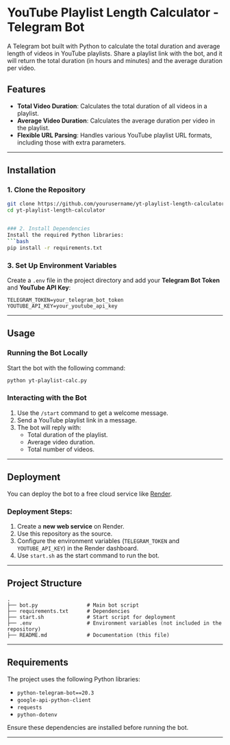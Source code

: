 
# YouTube Playlist Length Calculator - Telegram Bot

A Telegram bot built with Python to calculate the total duration and average length of videos in YouTube playlists. Share a playlist link with the bot, and it will return the total duration (in hours and minutes) and the average duration per video.

## Features
- **Total Video Duration**: Calculates the total duration of all videos in a playlist.
- **Average Video Duration**: Calculates the average duration per video in the playlist.
- **Flexible URL Parsing**: Handles various YouTube playlist URL formats, including those with extra parameters.

---

## Installation

### 1. Clone the Repository
```bash
git clone https://github.com/yourusername/yt-playlist-length-calculator.git
cd yt-playlist-length-calculator


### 2. Install Dependencies
Install the required Python libraries:
```bash
pip install -r requirements.txt
```

### 3. Set Up Environment Variables
Create a `.env` file in the project directory and add your **Telegram Bot Token** and **YouTube API Key**:
```
TELEGRAM_TOKEN=your_telegram_bot_token
YOUTUBE_API_KEY=your_youtube_api_key
```

---

## Usage

### Running the Bot Locally
Start the bot with the following command:
```bash
python yt-playlist-calc.py
```

### Interacting with the Bot
1. Use the `/start` command to get a welcome message.
2. Send a YouTube playlist link in a message.
3. The bot will reply with:
   - Total duration of the playlist.
   - Average video duration.
   - Total number of videos.

---

## Deployment

You can deploy the bot to a free cloud service like [Render](https://render.com).  
### Deployment Steps:
1. Create a **new web service** on Render.
2. Use this repository as the source.
3. Configure the environment variables (`TELEGRAM_TOKEN` and `YOUTUBE_API_KEY`) in the Render dashboard.
4. Use `start.sh` as the start command to run the bot.

---

## Project Structure
```plaintext
.
├── bot.py                # Main bot script
├── requirements.txt      # Dependencies
├── start.sh              # Start script for deployment
├── .env                  # Environment variables (not included in the repository)
├── README.md             # Documentation (this file)
```

---

## Requirements
The project uses the following Python libraries:
- `python-telegram-bot==20.3`  
- `google-api-python-client`  
- `requests`  
- `python-dotenv`  

Ensure these dependencies are installed before running the bot.

---

